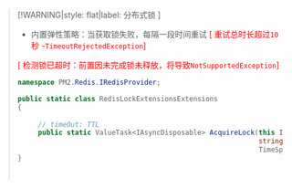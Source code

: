 <br/>

>[!WARNING|style: flat|label: 分布式锁 ]
>
>- 内置弹性策略：当获取锁失败，每隔一段时间重试 <span style='color:red'>[ 重试总时长超过`10`秒 -`TimeoutRejectedException`]</span>
>
>  <span style='color:red'>[ 检测锁已超时：前置因未完成锁未释放，将导致`NotSupportedException`]</span> 
>
>```csharp
>namespace PM2.Redis.IRedisProvider;
>
>public static class RedisLockExtensionsExtensions
>{
>    
>      // timeOut: TTL
>      public static ValueTask<IAsyncDisposable> AcquireLock(this IDatabase _this, 
>                                                            string key, 
>                                                            TimeSpan? timeOut = null);
>}
>
>
>```
>
><br/>




